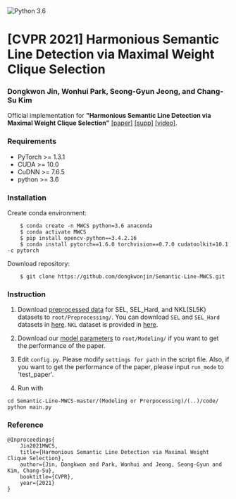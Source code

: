 ![Python 3.6](https://img.shields.io/badge/python-3.6-green.svg)

# [CVPR 2021] Harmonious Semantic Line Detection via Maximal Weight Clique Selection
### Dongkwon Jin, Wonhui Park, Seong-Gyun Jeong, and Chang-Su Kim
<!--
![Overview](Overview.png)
-->

Official implementation for **"Harmonious Semantic Line Detection via Maximal Weight Clique Selection"** 
[[paper]](https://openaccess.thecvf.com/content/CVPR2021/papers/Jin_Harmonious_Semantic_Line_Detection_via_Maximal_Weight_Clique_Selection_CVPR_2021_paper.pdf) [[supp]](http://mcl.korea.ac.kr/~dkjin/cvpr2021/04585-supp.pdf) [[video]](https://www.youtube.com/watch?v=CFQ168_6jw8).

### Requirements
- PyTorch >= 1.3.1
- CUDA >= 10.0
- CuDNN >= 7.6.5
- python >= 3.6

### Installation
Create conda environment:
```
    $ conda create -n MWCS python=3.6 anaconda
    $ conda activate MWCS
    $ pip install opencv-python==3.4.2.16
    $ conda install pytorch==1.6.0 torchvision==0.7.0 cudatoolkit=10.1 -c pytorch
```

Download repository:
```
    $ git clone https://github.com/dongkwonjin/Semantic-Line-MWCS.git
```

### Instruction

1. Download [preprocessed data](https://drive.google.com/file/d/1DKXr7shuThxHtZNTqzW4D9matq_NWGZM/view?usp=sharing) for SEL, SEL_Hard, and NKL(SL5K) datasets to ```root/Preprocessing/```. You can download ```SEL``` and ```SEL_Hard``` datasets in [here](https://github.com/dongkwonjin/Semantic-Line-DRM). ```NKL``` dataset is provided in [here](https://kaizhao.net/nkl).

2. Download our [model parameters](https://drive.google.com/file/d/1o64ilwfJhpCaIx-VYIyTFU4yYlwsL7g3/view?usp=sharing) to ```root/Modeling/``` if you want to get the performance of the paper.


3. Edit `config.py`. Please modify ```settings for path``` in the script file. Also, if you want to get the performance of the paper, please input ```run_mode``` to 'test_paper'.

4. Run with 
```
cd Semantic-Line-MWCS-master/(Modeling or Prerpocessing)/(..)/code/
python main.py
```

### Reference
```
@Inproceedings{
    Jin2021MWCS,
    title={Harmonious Semantic Line Detection via Maximal Weight Clique Selection},
    author={Jin, Dongkwon and Park, Wonhui and Jeong, Seong-Gyun and Kim, Chang-Su},
    booktitle={CVPR},
    year={2021}
}
```
